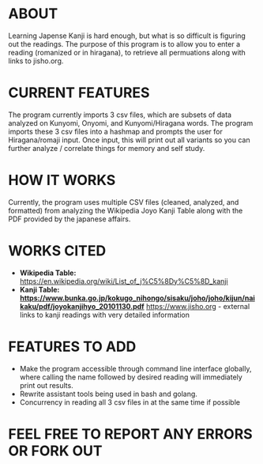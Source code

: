 # ABOUT
Learning Japense Kanji is hard enough, but what is so difficult is figuring out the readings. The purpose of this program is to allow you to enter a reading (romanized or in hiragana), to retrieve all permuations along with links to jisho.org.

# CURRENT FEATURES
The program currently imports 3 csv files, which are subsets of data analyzed on Kunyomi, Onyomi, and Kunyomi/Hiragana words. The program imports these 3 csv files into a hashmap and prompts the user for Hiragana/romaji input. Once input, this will print out all variants so you can further analyze / correlate things for memory and self study.

# HOW IT WORKS
Currently, the program uses multiple CSV files (cleaned, analyzed, and formatted) from analyzing the Wikipedia Joyo Kanji Table along with the PDF provided by the japanese affairs. 

# WORKS CITED
* **Wikipedia Table:**
 https://en.wikipedia.org/wiki/List_of_j%C5%8Dy%C5%8D_kanji
* **Kanji Table: https://www.bunka.go.jp/kokugo_nihongo/sisaku/joho/joho/kijun/naikaku/pdf/joyokanjihyo_20101130.pdf**
https://www.jisho.org - external links to kanji readings with very detailed information

# FEATURES TO ADD
* Make the program accessible through command line interface globally, where calling the name followed by desired reading will immediately print out results.
* Rewrite assistant tools being used in bash and golang.
* Concurrency in reading all 3 csv files in at the same time if possible

# FEEL FREE TO REPORT ANY ERRORS OR FORK OUT
